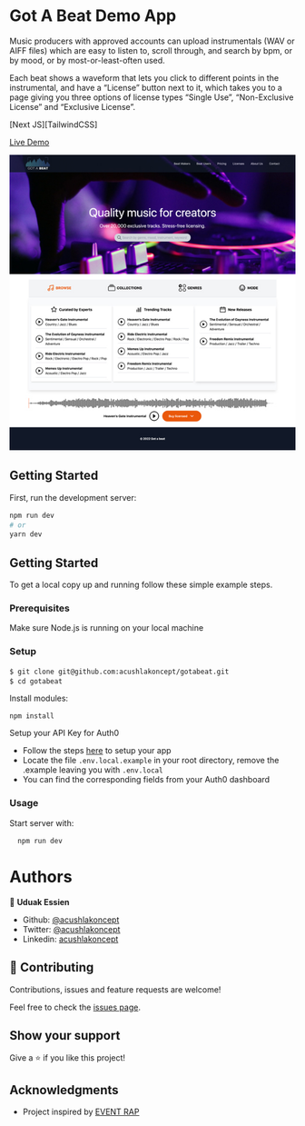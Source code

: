 # Got A Beat Demo App

Music producers with approved accounts can upload instrumentals (WAV or AIFF files) which are easy to listen to, scroll through, and search by bpm, or by mood, or by most-or-least-often used.

Each beat shows a waveform that lets you click to different points in the instrumental, and have a “License” button next to it, which takes you to a page giving you three options of license types “Single Use”, “Non-Exclusive License” and “Exclusive License”.

[Next JS][TailwindCSS]

[Live Demo](https://gotabeat.vercel.app/)

![screenshot](./screenshot.jpeg)

## Getting Started

First, run the development server:

```bash
npm run dev
# or
yarn dev
```

## Getting Started

To get a local copy up and running follow these simple example steps.

### Prerequisites

Make sure Node.js is running on your local machine

### Setup

~~~bash
$ git clone git@github.com:acushlakoncept/gotabeat.git
$ cd gotabeat
~~~

Install modules:

```
npm install
```

Setup your API Key for Auth0

- Follow the steps [here](https://auth0.com/docs/quickstart/webapp/nextjs/01-login) to setup your app
- Locate the file `.env.local.example` in your root directory, remove the .example leaving you with `.env.local`
- You can find the corresponding fields from your Auth0 dashboard

### Usage

Start server with:

```
  npm run dev
```

# Authors

👤 **Uduak Essien**

- Github: [@acushlakoncept](https://github.com/acushlakoncept/)
- Twitter: [@acushlakoncept](https://twitter.com/acushlakoncept)
- Linkedin: [acushlakoncept](https://www.linkedin.com/in/acushlakoncept/)

## 🤝 Contributing

Contributions, issues and feature requests are welcome!

Feel free to check the [issues page](issues/).

## Show your support

Give a ⭐️ if you like this project!

## Acknowledgments
- Project inspired by [EVENT RAP](https://www.eventrap.com/)


